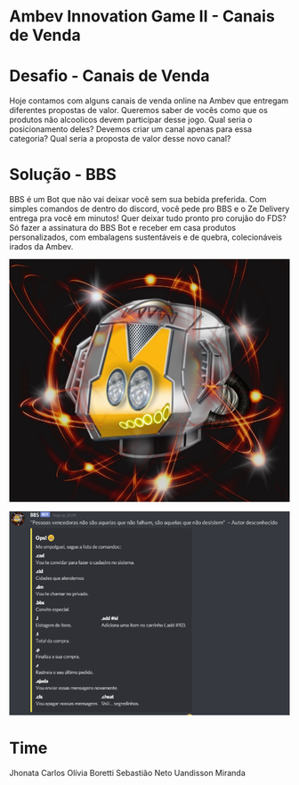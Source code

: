 # Ambev Innovation Game II - Canais de Venda

# Desafio - Canais de Venda 
Hoje contamos com alguns canais de venda online na Ambev que entregam diferentes propostas de valor. Queremos saber de vocês como que os produtos não alcoolicos devem participar desse jogo. Qual seria o posicionamento deles? Devemos criar um canal apenas para essa categoria? Qual seria a proposta de valor desse novo canal?

# Solução - BBS
BBS é um Bot que não vai deixar você sem sua bebida preferida. Com simples comandos de dentro do discord, você pede pro BBS e o Ze Delivery entrega pra você em minutos! 
Quer deixar tudo pronto pro corujão do FDS?
Só fazer a assinatura do BBS Bot e receber em casa produtos personalizados, com embalagens sustentáveis e de quebra, colecionáveis irados da Ambev.

![alt text](https://github.com/uandisson/bbsBotDiscord/blob/master/logo.jpeg?raw=true)

![alt text](https://github.com/uandisson/bbsBotDiscord/blob/master/ajuda.png?raw=true)

# Time
Jhonata Carlos
Olívia Boretti
Sebastião Neto
Uandisson Miranda
